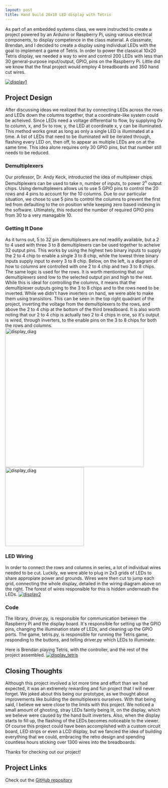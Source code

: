 ```yaml
---
layout: post
title: Hand build 20x10 LED display with Tetris
---
```


As part of an embedded systems class, we were instructed to create a project powered by an Arduino or Raspberry Pi, using various electrcal components, to display competence in the class material. A classmate, Brendan, and I decided to create a display using individual LEDs with the goal to implement a game of Tetris. In order to power the classical 10x20 Tetris display, we needed a way to wire and control 200 LEDs with less than 30 general-purpose input/output, GPIO, pins on the Raspberry Pi. Little did we know that the final project would employ 4 breadboards and 350 hand cut wires. 

<a target="_blank" href="https://danielfrentzel.github.io/static/display1.jpg">
    <img src="https://danielfrentzel.github.io/static/display1.jpg" alt="display1"> 
</a>

<h2>Project Design</h2>
After discussing ideas we realized that by connecting LEDs across the rows and LEDs down the columns together, that a coordinate-like system could be acheived. Since LEDs need a voltage differential to flow, by supplying 0v to column, x, and 5v to row, y, the LED at coordinate x, y can be illuminated. This method works great as long as only a single LED is illuminated at a time. A list of LEDs that need to be illuminated will be iterated through, flashing every LED on, then off, to appear as multiple LEDs are on at the same time. This idea alone requires only 30 GPIO pins, but that number still needs to be reduced.

<h3>Demultiplexers</h3>
Our professor, Dr. Andy Keck, introducted the idea of multiplexer chips. Demultiplexers can be used to take n, number of inputs, to power 2<sup>n</sup> output chips. Using demultiplexers allows us to use 5 GPIO pins to control the 20 rows and 4 pins to account for the 10 columns. Due to our particular situation, we chose to use 5 pins to control the columns to prevent the first led from defaulting to the on position while keeping zero based indexing in the software. Ultimately, this reduced the number of required GPIO pins from 30 to a very managable 10.

<h3>Getting It Done</h3>
As it turns out, 5 to 32 pin demultiplexers are not readilly available, but a 2 to 4 used with three 3 to 8 demultiplexers can be used together to acheive 32 output pins. This works by using the highest two binary inputs to supply the 2 to 4 chip to enable a single 3 to 8 chip, while the lowest three binary inputs supply input to every 3 to 8 chip. Below, on the left, is a diagram of how to columns are controlled with one 2 to 4 chip and two 3 to 8 chips. The same logic is used for the rows. It is worth mentioning that our demultiplexers send low to the selected output pin and high to the rest. While this is ideal for controlling the columns, it means that the demultiplexer outputs going to the 3 to 8 chips and to the rows need to be inverted. While we didn't have inverters on hand, we were able to make them using transistors. This can be seen in the top right quadrant of the project, inverting the voltage from the demultiplexers to the rows, and above the 2 to 4 chip at the bottom of the third breadboard. It is also worth noting that our 2 to 4 chip is actually two 2 to 4 chips in one, so it's output is wired, through inverters, to the enable pins on the 3 to 8 chips for both the rows and columns.

 <div class="row">
    <a target="_blank" href="https://danielfrentzel.github.io/static/selector_columns.png">
        <img src="https://danielfrentzel.github.io/static/selector_columns_crop.png" alt="display_diag" width="440">
    </a>
    <a target="_blank" href="https://danielfrentzel.github.io/static/display_diag.png">
        <img src="https://danielfrentzel.github.io/static/display_diag_crop.png" alt="display_diag" width="250">
    </a>
</div> 

<h3>LED Wiring</h3>
In order to connect the rows and columns in series, a lot of individual wires needed to be cut. Luckily, we were able to plug in 2x3 grids of LEDs to share appropiate power and grounds. Wires were then cut to jump each grid, connecting the whole display, detailed in the wiring diagram above on the right. The forest of wires responsible for this is hidden underneath the LEDs.

 <a target="_blank" href="https://danielfrentzel.github.io/static/display2.jpg">
    <img src="https://danielfrentzel.github.io/static/display2.jpg" alt="display2"> 
</a>

<h3>Code</h3>
The library, driver.py, is responsible for communication between the Raspberry Pi and the display board. It's responsible for setting up the GPIO pins, changing the illumination state of LEDs, and cleaning up the GPIO ports. The game, tetris.py, is responsible for running the Tetris game, responding to the buttons, and telling driver.py which LEDs to illuminate.

Here is Brendan playing Tetris, with the controller, and the rest of the project assembled.
<a target="_blank" href="https://danielfrentzel.github.io/static/display_tetris.jpg">
    <img src="https://danielfrentzel.github.io/static/display_tetris.jpg" alt="display_tetris"> 
</a>

<h2>Closing Thoughts</h2>
Although this project involved a lot more time and effort than we had expected, it was an extremely rewarding and fun project that I will never forget. We joked about this being our prototype, as we thought about improvements like building the demultiplexers ourselves. With that being said, I believe we were close to the limits with this project. We noticed a small amount of ghosting, stray LEDs faintly being lit, on the display, which we believe were caused by the hand built inverters. Also, when the display starts to fill up, the flashing of the LEDs becomes noticeable to the viewer. Of course this project could have been accomplished with a custom circuit board, LED strips or even a LCD display, but we fancied the idea of building everything that we could, embracing the retro design and spending countless hours sticking over 1300 wires into the breadboards. 

Thanks for checking out our project!

<h2>Project Links</h2>
<p>Check out the <a href="https://github.com/MystiriodisLykos/Ercinee" target="_blank">GitHub repository</a></p>
